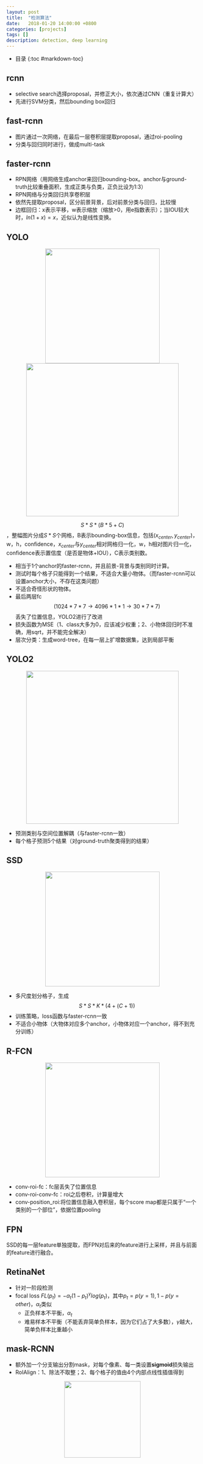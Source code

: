 ```yaml
---
layout: post
title:  "检测算法"
date:   2018-01-20 14:00:00 +0800
categories: [projects]
tags: []
description: detection, deep learning
---
```


- 目录
{:toc #markdown-toc}

## rcnn
- selective search选择proposal，并修正大小，依次通过CNN（重复计算大）
- 先进行SVM分类，然后bounding box回归

## fast-rcnn
- 图片通过一次网络，在最后一层卷积层提取proposal，通过roi-pooling
- 分类与回归同时进行，做成multi-task

## faster-rcnn
- RPN网络（用网络生成anchor来回归bounding-box。anchor与ground-truth比较重叠面积，生成正类与负类，正负比设为1:3）
- RPN网络与分类回归共享卷积层
- 依然先提取proposal，区分前景背景，后对前景分类与回归，比较慢
- 边框回归：x表示平移，w表示缩放（缩放>0，用e指数表示）；当IOU较大时，$ln(1+x)=x$，近似认为是线性变换。

## YOLO
<center>
<img src="{{ site.baseurl }}/assets/pic/yolo_net.jpg" height="300px" >
<img src="{{ site.baseurl }}/assets/pic/yolo_loss.jpg" height="400px" >
</center>


$$S*S*(B*5+C)$$，整幅图片分成$S*S$个网格，B表示bounding-box信息，包括$(x_{center},y_{center})$，w，h，confidence，$x_{center}$与$y_{center}$相对网格归一化，w，h相对图片归一化，confidence表示置信度（是否是物体+IOU），C表示类别数。

- 相当于1个anchor的faster-rcnn，并且前景-背景与类别同时计算。
- 测试时每个格子只能得到一个结果，不适合大量小物体。（而faster-rcnn可以设置anchor大小，不存在这类问题）
- 不适合奇怪形状的物体。
- 最后两层fc $$(1024*7*7\to 4096*1*1\to 30*7*7)$$ 丢失了位置信息，YOLO2进行了改进
- 损失函数为MSE（1、class大多为0，应该减少权重；2、小物体回归时不准确，用sqrt，并不能完全解决）
- 层次分类：生成word-tree，在每一层上扩增数据集，达到局部平衡

## YOLO2
<center>
<img src="{{ site.baseurl }}/assets/pic/YOLO2_loss.jpg" height="400px" >
</center>

- 预测类别与空间位置解耦（与faster-rcnn一致）
- 每个格子预测5个结果（对ground-truth聚类得到的结果）

## SSD

<center>
<img src="{{ site.baseurl }}/assets/pic/ssd_net.jpg" height="300px" >
</center>

- 多尺度划分格子，生成$$S*S*K*(4+(C+1))$$
- 训练策略，loss函数与faster-rcnn一致
- 不适合小物体（大物体对应多个anchor，小物体对应一个anchor，得不到充分训练）

## R-FCN
<center>
<img src="{{ site.baseurl }}/assets/pic/rfcn.jpg" height="300px" >
</center>

- conv-roi-fc：fc层丢失了位置信息
- conv-roi-conv-fc：roi之后卷积，计算量增大
- conv-position_roi:将位置信息融入卷积层，每个score map都是只属于“一个类别的一个部位”，依据位置pooling

## FPN
SSD的每一层feature单独提取，而FPN对后来的feature进行上采样，并且与前面的feature进行融合。

## RetinaNet
- 针对一阶段检测
- focal loss $FL(p_t)=-\alpha_t(1-p_t)^{\gamma}log(p_t)$，其中$p_t=p(y=1),1-p(y=other)$，$\alpha_t$类似
    - 正负样本不平衡，$\alpha_t$
    - 难易样本不平衡（不能丢弃简单负样本，因为它们占了大多数），$\gamma$越大，简单负样本比重越小

## mask-RCNN
- 额外加一个分支输出分割mask，对每个像素、每一类设置**sigmoid**损失输出
- RoIAlign：1、除法不取整；2、每个格子的值由4个内部点线性插值得到
<center>
<img src="{{ site.baseurl }}/assets/pic/roialign.PNG" height="200px" >
</center>
